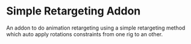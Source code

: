 # Simple Retargeting Addon

An addon to do animation retargeting using a simple retargeting method which auto apply rotations constraints from one rig to an other.